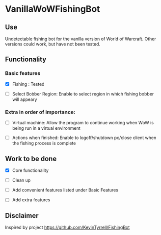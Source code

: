 # VanillaWoWFishingBot
## Use

Undetectable fishing bot for the vanilla version of World of Warcraft. Other versions could work, but have not been tested.

## Functionality

### Basic features

 - [x] Fishing : Tested
 
 - [ ] Select Bobber Region: Enable to select region in which fishing bobber will appeary

### Extra in order of importance:

 - [ ] Virtual machine: Allow the program to continue working when WoW is being run in a virtual environment
 
-  [ ] Actions when finished: Enable to logoff/shutdown pc/close client when the fishing process is complete

## Work to be done

- [x] Core functionality

- [ ] Clean up

- [ ] Add convenient features listed under Basic Features

- [ ] Add extra features


## Disclaimer

Inspired by project https://github.com/KevinTyrrell/FishingBot
